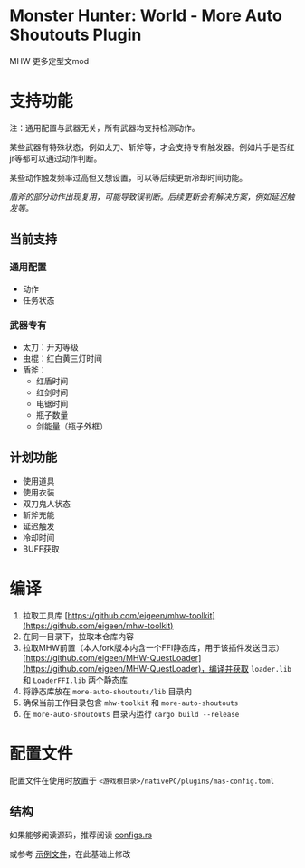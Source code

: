 # Monster Hunter: World - More Auto Shoutouts Plugin

MHW 更多定型文mod

# 支持功能

注：通用配置与武器无关，所有武器均支持检测动作。

某些武器有特殊状态，例如太刀、斩斧等，才会支持专有触发器。例如片手是否红jr等都可以通过动作判断。

某些动作触发频率过高但又想设置，可以等后续更新冷却时间功能。

*盾斧的部分动作出现复用，可能导致误判断。后续更新会有解决方案，例如延迟触发等。*

## 当前支持

### 通用配置

- 动作
- 任务状态

### 武器专有

- 太刀：开刃等级
- 虫棍：红白黄三灯时间
- 盾斧：
    - 红盾时间
    - 红剑时间
    - 电锯时间
    - 瓶子数量
    - 剑能量（瓶子外框）

## 计划功能

- 使用道具
- 使用衣装
- 双刀鬼人状态
- 斩斧充能
- 延迟触发
- 冷却时间
- BUFF获取

# 编译

1. 拉取工具库 [https://github.com/eigeen/mhw-toolkit](https://github.com/eigeen/mhw-toolkit)
2. 在同一目录下，拉取本仓库内容
3. 拉取MHW前置（本人fork版本内含一个FFI静态库，用于该插件发送日志） [https://github.com/eigeen/MHW-QuestLoader](https://github.com/eigeen/MHW-QuestLoader)，编译并获取 `loader.lib` 和 `LoaderFFI.lib` 两个静态库
4. 将静态库放在 `more-auto-shoutouts/lib` 目录内
5. 确保当前工作目录包含 `mhw-toolkit` 和 `more-auto-shoutouts`
6. 在 `more-auto-shoutouts` 目录内运行 `cargo build --release`

# 配置文件

配置文件在使用时放置于 `<游戏根目录>/nativePC/plugins/mas-config.toml`

## 结构

如果能够阅读源码，推荐阅读 [configs.rs](src/configs.rs)

或参考 [示例文件](mas-config.example.toml)，在此基础上修改
